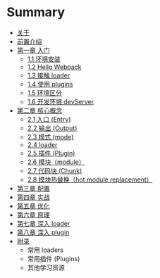 # Summary

* [关于](README.md)
* [前置介绍](chapter1.md)
* [第一章 入门](di-yi-zhang-ru-men-pei-zhi.md)
  * [1.1 环境安装](di-yi-zhang-ru-men-pei-zhi/1-1-huan-jing-an-zhuang.md)
  * [1.2 Hello Webpack](di-yi-zhang-ru-men-pei-zhi/12-hello-webpack.md)
  * [1.3 接触 loader](di-yi-zhang-ru-men-pei-zhi/13-jie-hong-loader.md)
  * [1.4 使用 plugins](di-yi-zhang-ru-men-pei-zhi/14-shi-yong-plugins.md)
  * [1.5 环境区分](di-yi-zhang-ru-men-pei-zhi/15-huan-jing-qu-fen.md)
  * [1.6 开发环境 devServer](di-yi-zhang-ru-men-pei-zhi/16-kai-fa-huan-jing-devserver.md)
* [第二章 核心概念](di-er-zhang-he-xin-gai-nian.md)
  * [2.1 入口 \(Entry\)](di-er-zhang-he-xin-gai-nian/2-1-ru-kou-entry.md)
  * [2.2 输出 \(Output\)](di-er-zhang-he-xin-gai-nian/2-1-shu-chu-output.md)
  * [2.3 模式 \(mode\)](di-er-zhang-he-xin-gai-nian/2-5-mo-shi-mode.md)
  * [2.4 loader](di-er-zhang-he-xin-gai-nian/loader.md)
  * [2.5 插件 \(Plugin\)](di-er-zhang-he-xin-gai-nian/2-4-cha-jian-plugins.md)
  * [2.6 模块（module）](di-er-zhang-he-xin-gai-nian/26-mo-kuai-ff08-module.md)
  * [2.7 代码块 \(Chunk\)](di-er-zhang-he-xin-gai-nian/2-6-dai-ma-kuai-chunks.md)
  * [2.8 模块热替换（hot module replacement）](di-er-zhang-he-xin-gai-nian/28-mo-kuai-re-ti-huan-ff08-hot-module-replacement.md)
* [第三章 配置](di-san-zhang-pei-zhi.md)
* [第四章 实战](di-si-zhang-shi-zhan.md)
* [第五章 优化](di-wu-zhang-you-hua.md)
* [第六章 原理](di-liu-zhang-yuan-li.md)
* [第七章 深入 loader](di-qi-zhang-shen-ru-loader.md)
* [第八章 深入 plugin](di-ba-zhangshen-ru-plugin.md)
* [附录](fu-lu.md)
  * 常用 loaders
  * 常用插件 \(Plugins\)
  * 其他学习资源

